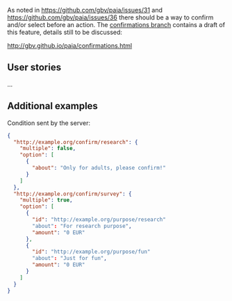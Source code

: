 As noted in https://github.com/gbv/paia/issues/31 and https://github.com/gbv/paia/issues/36 there should be a way to confirm and/or select before an action. The [confirmations branch](https://github.com/gbv/paia/tree/confirmations) contains a draft of this feature, details still to be discussed:

http://gbv.github.io/paia/confirmations.html

## User stories

...

## Additional examples

Condition sent by the server:

```json
{
  "http://example.org/confirm/research": {
    "multiple": false,
    "option": [
      {
        "about": "Only for adults, please confirm!"
      }
    ]
  },
  "http://example.org/confirm/survey": {
    "multiple": true,
    "option": [
      {
        "id": "http://example.org/purpose/research"
        "about": "For research purpose",
        "amount": "0 EUR"
      },
      {
        "id": "http://example.org/purpose/fun"
        "about": "Just for fun",
        "amount": "0 EUR"
      }
    ]
  }
}
```
